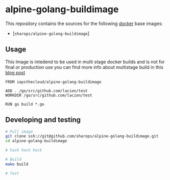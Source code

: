 alpine-golang-buildimage
========================

This repository contains the sources for the following [docker](https://docker.io) base images:
- [`sharops/alpine-golang-buildimage`]

## Usage

This Image is intedend to be used in multi stage docker builds and is not for final or production use you can find more info
about multistage build in this [blog post](https://www.critiqus.com/post/multi-stage-docker-builds/)

```
FROM iopsthecloud/alpine-golang-buildimage

ADD . /go/src/github.com/lacion/test
WORKDIR /go/src/github.com/lacion/test

RUN go build *.go

```
## Developing and testing

```bash
# Pull image
git clone ssh://git@github.com/sharops/alpine-golang-buildimage.git
cd alpine-golang-buildimage

# hack hack hack

# Build
make build

# Test
